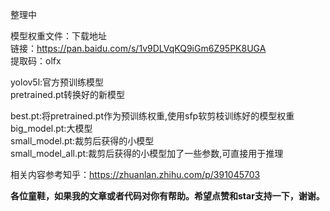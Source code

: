 整理中<br>

模型权重文件：下载地址<br> 
链接：https://pan.baidu.com/s/1v9DLVqKQ9iGm6Z95PK8UGA <br> 
提取码：olfx <br> 


yolov5l:官方预训练模型 <br>
pretrained.pt转换好的新模型 <br>

best.pt:将pretrained.pt作为预训练权重,使用sfp软剪枝训练好的模型权重 <br>
big_model.pt:大模型 <br>
small_model.pt:裁剪后获得的小模型 <br>
small_model_all.pt:裁剪后获得的小模型加了一些参数,可直接用于推理 <br>

相关内容参考知乎：https://zhuanlan.zhihu.com/p/391045703

**各位童鞋，如果我的文章或者代码对你有帮助。希望点赞和star支持一下，谢谢。**
